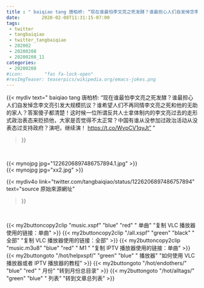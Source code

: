 ```yaml
---
title : " baiqiao tang 唐柏桥: “现在谁最怕李文亮之死发酵？谁最担心人们自发悼念李文亮引发大规模抗议？谁希望人们不再同情李文亮之死和他的无助的家人？答案傻子都清楚！这时候一位所谓反共人士拿体制内的李文亮过去的走形式政治表态来贬损他，大家是否觉得不太正常？中国有谁从没参加过政治活动从没表态过支持政府？演吧，继续演！ https://t.co/WvpCV1qyJt”  "
date:        2020-02-08T11:31:15-07:00
tags:
 - twitter
 - tangbaiqiao
 - twitter_tangbaiqiao
 - 202002
 - 20200208
 - 20200208_11
categories:
 - 20200208
#icon:        "fas fa-lock-open"
#resImgTeaser: teaserpics/wikipedia.org/emacs-jokes.png
---
```


{{< mydiv text=" baiqiao tang 唐柏桥: “现在谁最怕李文亮之死发酵？谁最担心人们自发悼念李文亮引发大规模抗议？谁希望人们不再同情李文亮之死和他的无助的家人？答案傻子都清楚！这时候一位所谓反共人士拿体制内的李文亮过去的走形式政治表态来贬损他，大家是否觉得不太正常？中国有谁从没参加过政治活动从没表态过支持政府？演吧，继续演！ https://t.co/WvpCV1qyJt”  "
>}}
<br>


 {{< mynojpg jpg="1226206897486757894.1.jpg" >}}<br> 
 {{< mynojpg jpg="xx2.jpg" >}}<br>  



{{< mydiv4o link="twitter.com/tangbaiqiao/status/1226206897486757894"
text="source 原始來源網址"
>}}


<br>





{{< my2buttoncopy2clip "music.xspf"        "blue"   "red"    " 单曲"  "复制 VLC 播放器使用的链接：单曲" >}} {{< my2buttoncopy2clip "/all.xspf"         "green"  "black"  " 全部"  "复制 VLC 播放器使用的链接：全部" >}} {{< my2buttoncopy2clip "music.m3u8"        "blue"   "red"    " M1 "    "复制 IPTV 播放器使用的链接：单曲" >}} {{< my2buttongoto      "/hot/helpxspf/"    "green"  "blue"   " 播放器" "如何使用 VLC 播放器或者 IPTV 播放器的教程" >}} {{< my2buttongoto      "/hot/endothers/"   "blue"   "red"    " 月份"   "转到月份总目录" >}} {{< my2buttongoto      "/hot/alltags/"     "green"  "blue"   " 列表"   "转到文章总列表" >}} 
